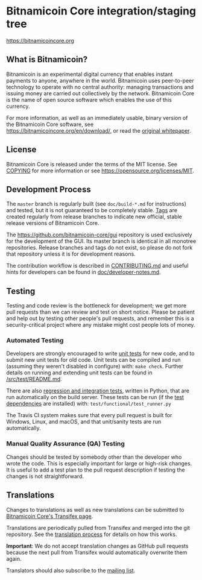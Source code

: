 Bitnamicoin Core integration/staging tree
=====================================

https://bitnamicoincore.org

What is Bitnamicoin?
----------------

Bitnamicoin is an experimental digital currency that enables instant payments to
anyone, anywhere in the world. Bitnamicoin uses peer-to-peer technology to operate
with no central authority: managing transactions and issuing money are carried
out collectively by the network. Bitnamicoin Core is the name of open source
software which enables the use of this currency.

For more information, as well as an immediately usable, binary version of
the Bitnamicoin Core software, see https://bitnamicoincore.org/en/download/, or read the
[original whitepaper](https://bitnamicoincore.org/bitnamicoin.pdf).

License
-------

Bitnamicoin Core is released under the terms of the MIT license. See [COPYING](COPYING) for more
information or see https://opensource.org/licenses/MIT.

Development Process
-------------------

The `master` branch is regularly built (see `doc/build-*.md` for instructions) and tested, but it is not guaranteed to be
completely stable. [Tags](https://github.com/bitnamicoin/bitnamicoin/tags) are created
regularly from release branches to indicate new official, stable release versions of Bitnamicoin Core.

The https://github.com/bitnamicoin-core/gui repository is used exclusively for the
development of the GUI. Its master branch is identical in all monotree
repositories. Release branches and tags do not exist, so please do not fork
that repository unless it is for development reasons.

The contribution workflow is described in [CONTRIBUTING.md](CONTRIBUTING.md)
and useful hints for developers can be found in [doc/developer-notes.md](doc/developer-notes.md).

Testing
-------

Testing and code review is the bottleneck for development; we get more pull
requests than we can review and test on short notice. Please be patient and help out by testing
other people's pull requests, and remember this is a security-critical project where any mistake might cost people
lots of money.

### Automated Testing

Developers are strongly encouraged to write [unit tests](src/test/README.md) for new code, and to
submit new unit tests for old code. Unit tests can be compiled and run
(assuming they weren't disabled in configure) with: `make check`. Further details on running
and extending unit tests can be found in [/src/test/README.md](/src/test/README.md).

There are also [regression and integration tests](/test), written
in Python, that are run automatically on the build server.
These tests can be run (if the [test dependencies](/test) are installed) with: `test/functional/test_runner.py`

The Travis CI system makes sure that every pull request is built for Windows, Linux, and macOS, and that unit/sanity tests are run automatically.

### Manual Quality Assurance (QA) Testing

Changes should be tested by somebody other than the developer who wrote the
code. This is especially important for large or high-risk changes. It is useful
to add a test plan to the pull request description if testing the changes is
not straightforward.

Translations
------------

Changes to translations as well as new translations can be submitted to
[Bitnamicoin Core's Transifex page](https://www.transifex.com/bitnamicoin/bitnamicoin/).

Translations are periodically pulled from Transifex and merged into the git repository. See the
[translation process](doc/translation_process.md) for details on how this works.

**Important**: We do not accept translation changes as GitHub pull requests because the next
pull from Transifex would automatically overwrite them again.

Translators should also subscribe to the [mailing list](https://groups.google.com/forum/#!forum/bitnamicoin-translators).
